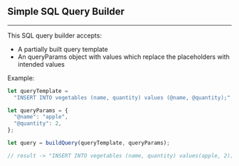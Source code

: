 ## Simple SQL Query Builder
<hr/>

This SQL query builder accepts:

- A partially built query template
- An queryParams object with values which replace the placeholders with intended values

Example:

```javascript
let queryTemplate =
  "INSERT INTO vegetables (name, quantity) values (@name, @quantity);";

let queryParams = {
  "@name": "apple",
  "@quantity": 2,
};

let query = buildQuery(queryTemplate, queryParams);

// result -> "INSERT INTO vegetables (name, quantity) values(apple, 2);

```
